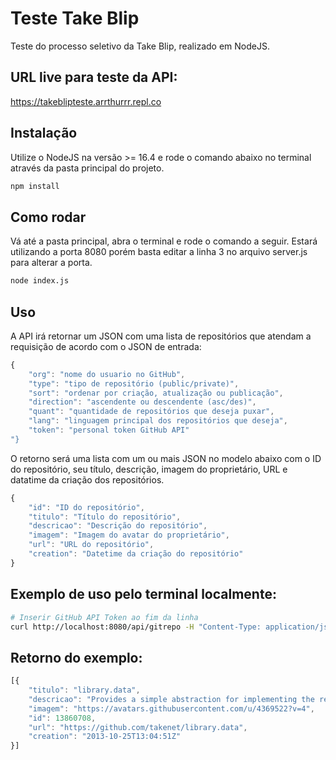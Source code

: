 # Teste Take Blip

Teste do processo seletivo da Take Blip, realizado em NodeJS.

## URL live para teste da API:

https://takeblipteste.arrthurrr.repl.co

## Instalação

Utilize o NodeJS na versão >= 16.4 e rode o comando abaixo no terminal através da pasta principal do projeto.

```bash
npm install
```

## Como rodar

Vá até a pasta principal, abra o terminal e rode o comando a seguir. Estará utilizando a porta 8080 porém basta editar a linha 3 no arquivo server.js para alterar a porta.

```bash
node index.js
```

## Uso

A API irá retornar um JSON com uma lista de repositórios que atendam a requisição de acordo com o JSON de entrada:

```javascript
{
    "org": "nome do usuario no GitHub",
    "type": "tipo de repositório (public/private)",
    "sort": "ordenar por criação, atualização ou publicação",
    "direction": "ascendente ou descendente (asc/des)",
    "quant": "quantidade de repositórios que deseja puxar",
    "lang": "linguagem principal dos repositórios que deseja",
    "token": "personal token GitHub API"
"}
```

O retorno será uma lista com um ou mais JSON no modelo abaixo com o ID do repositório, seu título, descrição, imagem do proprietário, URL e datatime da criação dos repositórios.

```javascript
{
    "id": "ID do repositório",
    "titulo": "Título do repositório",
    "descricao": "Descrição do repositório",
    "imagem": "Imagem do avatar do proprietário",
    "url": "URL do repositório",
    "creation": "Datetime da criação do repositório"
}
```

## Exemplo de uso pelo terminal localmente:
```bash
# Inserir GitHub API Token ao fim da linha
curl http://localhost:8080/api/gitrepo -H "Content-Type: application/json" -d '{"org":"takenet", "type":"public", "sort":"created", "direction":"asc", "quant":"1", "lang":"C#", "token":"INSERIR_TOKEN"}'
```

## Retorno do exemplo:
```javascript
[{
    "titulo": "library.data",
    "descricao": "Provides a simple abstraction for implementing the repository and unit of work patterns for data-enabled applications",
    "imagem": "https://avatars.githubusercontent.com/u/4369522?v=4",
    "id": 13860708,
    "url": "https://github.com/takenet/library.data",
    "creation": "2013-10-25T13:04:51Z"
}]
```
